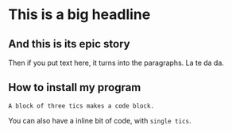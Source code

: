 # This is a big headline
## And this is its epic story

Then if you put text here, it turns into the paragraphs. La te da da.

## How to install my program

```
A block of three tics makes a code block.
```

You can also have a inline bit of code, with `single tics`.
